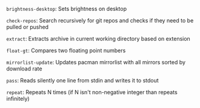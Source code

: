 `brightness-desktop`: Sets brightness on desktop

`check-repos`: Search recursively for git repos and checks if they need to be pulled or pushed

`extract`: Extracts archive in current working directory based on extension

`float-gt`: Compares two floating point numbers

`mirrorlist-update`: Updates pacman mirrorlist with all mirrors sorted by download rate

`pass`: Reads silently one line from stdin and writes it to stdout

`repeat`: Repeats N times (if N isn't non-negative integer than repeats infinitely)

